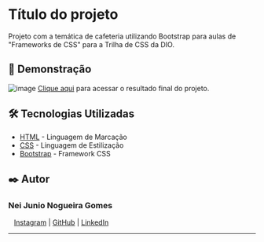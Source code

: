 # Título do projeto

Projeto com a temática de cafeteria utilizando Bootstrap para aulas de "Frameworks de CSS" para a Trilha de CSS da DIO.

## 🚀 Demonstração

![image](assets/images/final-project-capture-desktop.png)
[Clique aqui](https://micheleambrosio.github.io/coffee-shop-bootstrap-dio/) para acessar o resultado final do projeto.

## 🛠️ Tecnologias Utilizadas

* [HTML](https://www.w3.org/html/) - Linguagem de Marcação
* [CSS](https://www.w3.org/Style/CSS/) - Linguagem de Estilização
* [Bootstrap](https://getbootstrap.com/) - Framework CSS

## ✒️ Autor
### Nei Junio Nogueira Gomes
<p>
    <p>
    &nbsp&nbsp&nbsp<a href="https://www.instagram.com/neijunio_17/">Instagram</a>&nbsp;|&nbsp;<a href="https://github.com/Nei-Junio-17">GitHub</a>&nbsp;|&nbsp;<a href="www.linkedin.com/in/nei-junio-nogueira-gomes">LinkedIn</a></p>
</p>
<p>

---